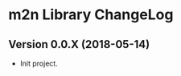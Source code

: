 m2n Library ChangeLog
=====================

Version 0.0.X (2018-05-14)
----------------------------------------------------
-   Init project.